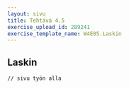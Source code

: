 ```yaml
---
layout: sivu
title: Tehtävä 4.5
exercise_upload_id: 289241
exercise_template_name: W4E05.Laskin
---
```


## Laskin

~~~
// sivu työn alla
~~~
